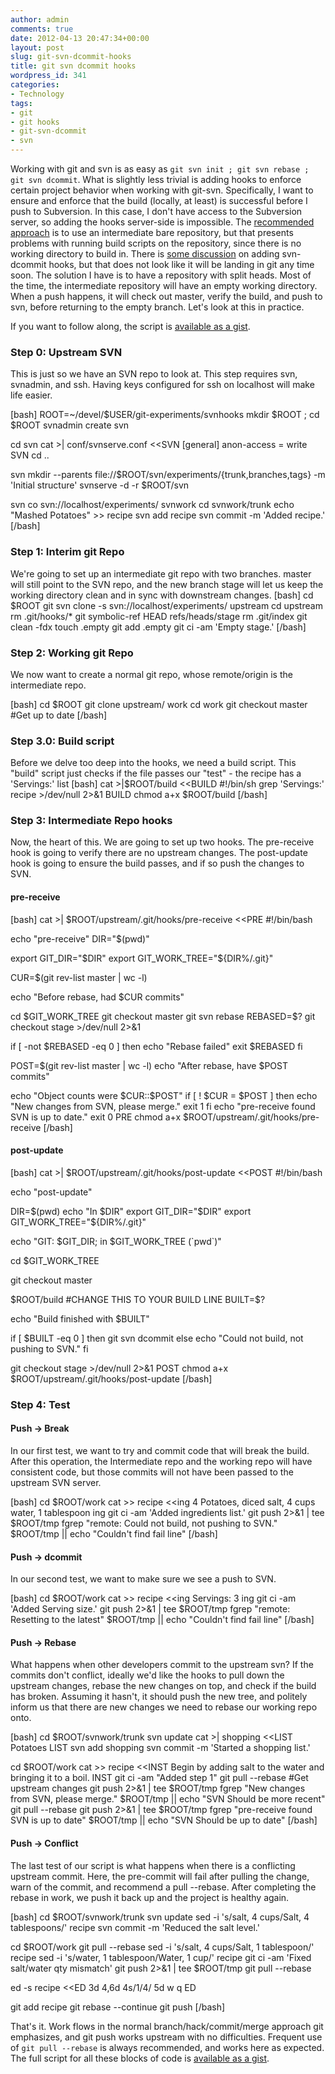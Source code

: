 ```yaml
---
author: admin
comments: true
date: 2012-04-13 20:47:34+00:00
layout: post
slug: git-svn-dcommit-hooks
title: git svn dcommit hooks
wordpress_id: 341
categories:
- Technology
tags:
- git
- git hooks
- git-svn-dcommit
- svn
---
```


Working with git and svn is as easy as `git svn init ; git svn rebase ; git svn dcommit`. What is slightly less trivial is adding hooks to enforce certain project behavior when working with git-svn. Specifically, I want to ensure and enforce that the build (locally, at least) is successful before I push to Subversion. In this case, I don't have access to the Subversion server, so adding the hooks server-side is impossible. The [recommended approach](http://stackoverflow.com/questions/2014422/hooks-for-git-svn) is to use an intermediate bare repository, but that presents problems with running build scripts on the repository, since there is no working directory to build in. There is [some discussion](http://git.661346.n2.nabble.com/PATCH-v2-git-svn-hook-before-git-svn-dcommit-td6688978.html) on adding svn-dcommit hooks, but that does not look like it will be landing in git any time soon. The  solution I have is to have a repository with split heads. Most of the time, the intermediate repository will have an empty working directory. When a push happens, it will check out master, verify the build, and push to svn, before returning to the empty branch. Let's look at this in practice.
<!-- more -->

If you want to follow along, the script is [available as a gist](https://gist.github.com/8dfc6575f4d3a293be7c).



### Step 0: Upstream SVN



This is just so we have an SVN repo to look at. This step requires svn, svnadmin, and ssh. Having keys configured for ssh on localhost will make life easier.

[bash]
ROOT=~/devel/$USER/git-experiments/svnhooks
mkdir $ROOT ; cd $ROOT
svnadmin create svn

cd svn
cat >| conf/svnserve.conf <<SVN
[general]
anon-access = write
SVN
cd ..

svn mkdir --parents file://$ROOT/svn/experiments/{trunk,branches,tags} -m 'Initial structure'
svnserve -d -r $ROOT/svn

svn co svn://localhost/experiments/ svnwork
cd svnwork/trunk
echo "Mashed Potatoes" >> recipe
svn add recipe
svn commit -m 'Added recipe.'
[/bash]



### Step 1: Interim git Repo


We're going to set up an intermediate git repo with two branches. master will still point to the SVN repo, and the new branch stage will let us keep the working directory clean and in sync with downstream changes.
[bash]
cd $ROOT
git svn clone -s svn://localhost/experiments/ upstream
cd upstream
rm .git/hooks/*
git symbolic-ref HEAD refs/heads/stage
rm .git/index
git clean -fdx
touch .empty
git add .empty
git ci -am 'Empty stage.'
[/bash]



### Step 2: Working git Repo


We now want to create a normal git repo, whose remote/origin is the intermediate repo.

[bash]
cd $ROOT
git clone upstream/ work
cd work
git checkout master #Get up to date
[/bash]



### Step 3.0: Build script


Before we delve too deep into the hooks, we need a build script. This "build" script just checks if the file passes our "test" - the recipe has a 'Servings:' list
[bash]
cat >|$ROOT/build <<BUILD
#!/bin/sh
grep 'Servings:' recipe >/dev/null 2>&1
BUILD
chmod a+x $ROOT/build
[/bash]



### Step 3: Intermediate Repo hooks


Now, the heart of this. We are going to set up two hooks. The pre-receive hook is going to verify there are no upstream changes. The post-update hook is going to ensure the build passes, and if so push the changes to SVN.



#### pre-receive


[bash]
cat >| $ROOT/upstream/.git/hooks/pre-receive <<PRE
#!/bin/bash

echo "pre-receive"
DIR="\$(pwd)"

export GIT_DIR="\$DIR"
export GIT_WORK_TREE="\${DIR%/.git}"

CUR=\$(git rev-list master | wc -l)

echo "Before rebase, had \$CUR commits"

cd \$GIT_WORK_TREE
git checkout master
git svn rebase
REBASED=\$?
git checkout stage >/dev/null 2>&1

if [ -not \$REBASED -eq 0 ]
then
	echo "Rebase failed"
	exit $REBASED
fi

POST=\$(git rev-list master | wc -l)
echo "After rebase, have \$POST commits"

echo "Object counts were \$CUR::\$POST"
if [ ! \$CUR = \$POST ]
then
	echo "New changes from SVN, please merge."
	exit 1
fi
echo "pre-receive found SVN is up to date."
exit 0
PRE
chmod a+x $ROOT/upstream/.git/hooks/pre-receive
[/bash]



#### post-update


[bash]
cat >| $ROOT/upstream/.git/hooks/post-update <<POST
#!/bin/bash

echo "post-update"

DIR=\$(pwd)
echo "In \$DIR"
export GIT_DIR="\$DIR"
export GIT_WORK_TREE="\${DIR%/.git}"

echo "GIT: \$GIT_DIR; in \$GIT_WORK_TREE (\`pwd\`)"

cd \$GIT_WORK_TREE

git checkout master

$ROOT/build #CHANGE THIS TO YOUR BUILD LINE
BUILT=\$?

echo "Build finished with \$BUILT"

if [ \$BUILT -eq 0 ]
then
	git svn dcommit
else
	echo "Could not build, not pushing to SVN."
fi

git checkout stage >/dev/null 2>&1
POST
chmod a+x $ROOT/upstream/.git/hooks/post-update
[/bash]



### Step 4: Test





#### Push -> Break


In our first test, we want to try and commit code that will break the build. After this operation, the Intermediate repo and the working repo will have consistent code, but those commits will not have been passed to the upstream SVN server.

[bash]
cd $ROOT/work
cat >> recipe <<ing
4 Potatoes, diced
salt, 4 cups
water, 1 tablespoon
ing
git ci -am 'Added ingredients list.'
git push 2>&1 | tee $ROOT/tmp
fgrep "remote: Could not build, not pushing to SVN." $ROOT/tmp || echo "Couldn't find fail line"
[/bash]



#### Push -> dcommit


In our second test, we want to make sure we see a push to SVN.

[bash]
cd $ROOT/work
cat >> recipe <<ing
Servings: 3
ing
git ci -am 'Added Serving size.'
git push 2>&1 | tee $ROOT/tmp
fgrep "remote: Resetting to the latest" $ROOT/tmp || echo "Couldn't find fail line"
[/bash]



#### Push -> Rebase


What happens when other developers commit to the upstream svn? If the commits don't conflict, ideally we'd like the hooks to pull down the upstream changes, rebase the new changes on top, and check if the build has broken. Assuming it hasn't, it should push the new tree, and politely inform us that there are new changes we need to rebase our working repo onto.

[bash]
cd $ROOT/svnwork/trunk
svn update
cat >| shopping <<LIST
Potatoes
LIST
svn add shopping
svn commit -m 'Started a shopping list.'

cd $ROOT/work
cat >> recipe <<INST
Begin by adding salt to the water and bringing it to a boil.
INST
git ci -am "Added step 1"
git pull --rebase #Get upstream changes
git push 2>&1 | tee $ROOT/tmp
fgrep "New changes from SVN, please merge." $ROOT/tmp || echo "SVN Should be more recent"
git pull --rebase
git push 2>&1 | tee $ROOT/tmp
fgrep "pre-receive found SVN is up to date" $ROOT/tmp || echo "SVN Should be up to date"
[/bash]



#### Push -> Conflict


The last test of our script is what happens when there is a conflicting upstream commit. Here, the pre-commit will fail after pulling the change, warn of the commit, and recommend a pull --rebase. After completing the rebase in work, we push it back up and the project is healthy again.

[bash]
cd $ROOT/svnwork/trunk
svn update
sed -i 's/salt, 4 cups/Salt, 4 tablespoons/' recipe 
svn commit -m 'Reduced the salt level.'

cd $ROOT/work
git pull --rebase
sed -i 's/salt, 4 cups/Salt, 1 tablespoon/' recipe 
sed -i 's/water, 1 tablespoon/Water, 1 cup/' recipe
git ci -am 'Fixed salt/water qty mismatch'
git push 2>&1 | tee $ROOT/tmp
git pull --rebase

ed -s recipe <<ED
3d
4,6d
4s/1/4/
5d
w
q
ED

git add recipe
git rebase --continue
git push
[/bash]

That's it. Work flows in the normal branch/hack/commit/merge approach git emphasizes, and git push works upstream with no difficulties. Frequent use of `git pull --rebase` is always recommended, and works here as expected. The full script for all these blocks of code is [available as a gist](https://gist.github.com/8dfc6575f4d3a293be7c).

